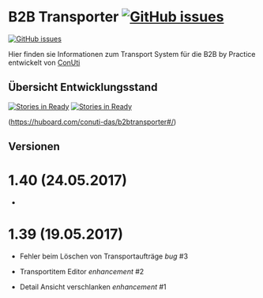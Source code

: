 # B2B Transporter [![GitHub issues](https://img.shields.io/github/release/conuti-das/b2btransporter.svg)](https://github.com/conuti-das/b2btransporter/issues)

[![GitHub issues](https://img.shields.io/github/issues/conuti-das/b2btransporter.svg)](https://github.com/conuti-das/b2btransporter/issues)


Hier finden sie Informationen zum Transport System für die B2B by Practice entwickelt von [ConUti](http://conuti.de) 

## Übersicht Entwicklungsstand

[![Stories in Ready](https://badge.waffle.io/conuti-das/b2btransporter.svg?label=bug&title=bug)](https://huboard.com/conuti-das/b2btransporter#/) [![Stories in Ready](https://badge.waffle.io/conuti-das/b2btransporter.svg?label=enhancement&title=Enhancment)](https://huboard.com/conuti-das/b2btransporter#/)

(https://huboard.com/conuti-das/b2btransporter#/)


## Versionen

# 1.40 (24.05.2017)

*  


# 1.39 (19.05.2017)

* Fehler beim Löschen von Transportaufträge _bug_ #3

* Transportitem Editor _enhancement_ #2

* Detail Ansicht verschlanken _enhancement_ #1
